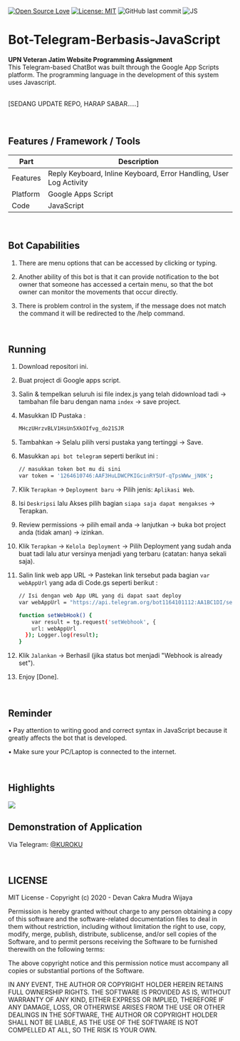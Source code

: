 [![Open Source Love](https://badges.frapsoft.com/os/v1/open-source.svg?style=flat)](https://github.com/ellerbrock/open-source-badges/)
[![License: MIT](https://img.shields.io/badge/License-MIT-green.svg)](https://opensource.org/licenses/MIT)
![GitHub last commit](https://img.shields.io/github/last-commit/devancakra/Bot-Telegram-JS-Sederhana)
![JS](https://img.shields.io/badge/javascript%20-%23323330.svg?&style=flat&logo=javascript&logoColor=%23F7DF1E)

# Bot-Telegram-Berbasis-JavaScript
<strong>UPN Veteran Jatim Website Programming Assignment</strong><br>
This Telegram-based ChatBot was built through the Google App Scripts platform. The programming language in the development of this system uses Javascript.

<br>
[SEDANG UPDATE REPO, HARAP SABAR.....]
<br><br><br>

## Features / Framework / Tools
| Part | Description |
| --- | --- |
| Features | Reply Keyboard, Inline Keyboard, Error Handling, User Log Activity |
| Platform | Google Apps Script |
| Code | JavaScript |

<br>

## Bot Capabilities
1. There are menu options that can be accessed by clicking or typing.

2. Another ability of this bot is that it can provide notification to the bot owner that someone has accessed a certain menu, so that the bot owner can monitor the movements that occur directly.

3. There is problem control in the system, if the message does not match the command it will be redirected to the /help command.

<br>

## Running
1. Download repositori ini.

2. Buat project di Google apps script.
  
3. Salin & tempelkan seluruh isi file index.js yang telah didownload tadi -> tambahan file baru dengan nama ``` index ``` -> save project.

4. Masukkan ID Pustaka :
   ```bash
   MHczUHrzvBLV1HsUn5XkOIfvg_do21SJR
   ```

5. Tambahkan -> Selalu pilih versi pustaka yang tertinggi -> Save.
  
6. Masukkan ``` api bot telegram ``` seperti berikut ini :
   ```bash
   // masukkan token bot mu di sini
   var token = '1264610746:AAF3HuLDWCPKIGcinRY5Uf-qTpsWWw_jN0K';
   ```

7. Klik ``` Terapkan ``` -> ``` Deployment baru ``` -> Pilih jenis: ``` Aplikasi Web ```.
   
8. Isi ``` Deskripsi ``` lalu Akses pilih bagian ``` siapa saja dapat mengakses ``` -> Terapkan.
   
9. Review permissions -> pilih email anda -> lanjutkan -> buka bot project anda (tidak aman) -> izinkan.

10. Klik ``` Terapkan ``` -> ``` Kelola Deployment ``` -> Pilih Deployment yang sudah anda buat tadi lalu atur versinya menjadi yang terbaru (catatan: hanya sekali saja).
    
11. Salin link web app URL -> Pastekan link tersebut pada bagian ``` var webAppUrl ``` yang ada di Code.gs seperti berikut :

    ```bash
    // Isi dengan web App URL yang di dapat saat deploy
    var webAppUrl = "https://api.telegram.org/bot1164101112:AA1BC1DI/setwebhook?url=https://script.google.com/macros/s/AKfycbyKodePanjang/exec";

    function setWebHook() {
        var result = tg.request('setWebhook', {
        url: webAppUrl
      }); Logger.log(result);
    }
    ```

12. Klik ``` Jalankan ``` -> Berhasil (jika status bot menjadi "Webhook is already set").
   
13. Enjoy [Done].

<br>

## Reminder
• Pay attention to writing good and correct syntax in JavaScript because it greatly affects the bot that is developed.

• Make sure your PC/Laptop is connected to the internet.

<br>

## Highlights
<img src="https://user-images.githubusercontent.com/54527592/100519999-0ad9c500-31ce-11eb-84f6-8d5450464a8b.jpg" />

<br>

## Demonstration of Application
Via Telegram: <a href="http://t.me/KUROKU_bot">@KUROKU</a>

<br>

## LICENSE
MIT License - Copyright (c) 2020 - Devan Cakra Mudra Wijaya

Permission is hereby granted without charge to any person obtaining a copy of this software and the software-related documentation files to deal in them without restriction, including without limitation the right to use, copy, modify, merge, publish, distribute, sublicense, and/or sell copies of the Software, and to permit persons receiving the Software to be furnished therewith on the following terms:

The above copyright notice and this permission notice must accompany all copies or substantial portions of the Software.

IN ANY EVENT, THE AUTHOR OR COPYRIGHT HOLDER HEREIN RETAINS FULL OWNERSHIP RIGHTS. THE SOFTWARE IS PROVIDED AS IS, WITHOUT WARRANTY OF ANY KIND, EITHER EXPRESS OR IMPLIED, THEREFORE IF ANY DAMAGE, LOSS, OR OTHERWISE ARISES FROM THE USE OR OTHER DEALINGS IN THE SOFTWARE, THE AUTHOR OR COPYRIGHT HOLDER SHALL NOT BE LIABLE, AS THE USE OF THE SOFTWARE IS NOT COMPELLED AT ALL, SO THE RISK IS YOUR OWN.

